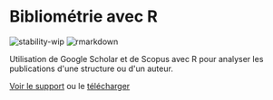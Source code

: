 # Bibliométrie avec R

![stability-wip](https://img.shields.io/badge/lifecycle-stable-brightgreen.svg)
![rmarkdown](https://github.com/EricMarcon/Bibliometrie/workflows/rmarkdown/badge.svg)

Utilisation de Google Scholar et de Scopus avec R pour analyser les publications d'une structure ou d'un auteur.

[Voir le support](https://EricMarcon.github.io/Bibliometrie/Bibliometrie.html) ou le [télécharger](https://EricMarcon.github.io/Bibliometrie/Bibliometrie.pdf)